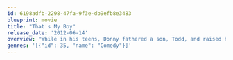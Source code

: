 ```yaml
---
id: 6198adfb-2298-47fa-9f3e-db9efb8e3483
blueprint: movie
title: "That's My Boy"
release_date: '2012-06-14'
overview: "While in his teens, Donny fathered a son, Todd, and raised him as a single parent up until Todd's 18th birthday. Now, after not seeing each other for years, Todd's world comes crashing down when Donny resurfaces just before Todd's wedding."
genres: '[{"id": 35, "name": "Comedy"}]'
---
```

